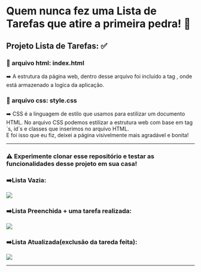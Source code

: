 # Quem nunca fez uma Lista de Tarefas que atire a primeira pedra! 🤬
## Projeto Lista de Tarefas: ✅ 
### 📁 arquivo html: index.html
➡️ A estrutura da página web, dentro desse arquivo foi incluído a tag <script>[código em JavaScript]</script>, onde está armazenado a logíca da aplicação.
### 📁 arquivo css: style.css
➡️ CSS é a linguagem de estilo que usamos para estilizar um documento HTML. No arquivo CSS podemos estilizar a estrutura web com base em tag´s, id´s e classes que inserimos no arquivo HTML.
<br>E foi isso que eu fiz, deixei a página visivelmente mais agradável e bonita!
<hr>
<h3>⚠️ Experimente clonar esse repositório e testar as funcionalidades desse projeto em sua casa!</h3> 
<div>
  <h3>➡️Lista Vazia:</h3>
  <img src="https://github.com/KrlIgnacio/Tarefas/assets/142948564/be316c14-3684-42e0-b636-fc1622d019b6" />
  <h3>➡️Lista Preenchida + uma tarefa realizada:</h3>
  <img  src="https://github.com/KrlIgnacio/Tarefas/assets/142948564/d6c8442b-3cb8-4415-adcb-dcd03e5f9903" />
  <h3>➡️Lista Atualizada(exclusão da tareda feita):</h3>
  <img src="https://github.com/KrlIgnacio/Tarefas/assets/142948564/0a59d2fc-a0c8-49ee-8921-6d4738c614f9" />
</div>
<hr>



